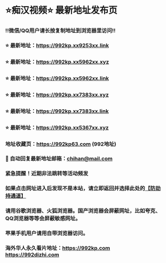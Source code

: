 # ⭐️痴汉视频⭐️ 最新地址发布页

### ‼️微信/QQ用户请长按复制地址到浏览器里访问‼️

### ⭐️ 最新地址：https://992kp.xx9253xx.link

### ⭐️ 最新地址：https://992kp.xx5962xx.xyz

### ⭐️ 最新地址：https://992kp.xx5962xx.link

### ⭐️ 最新地址：https://992kp.xx7383xx.xyz

### ⭐️ 最新地址：https://992kp.xx7383xx.link

### ⭐️ 最新地址：https://992kp.xx5367xx.xyz



### 地址收藏页：https://992kp63.com (992地址)
### 📧 自动回复最新地址邮箱：chihan@mail.com
### 紧急提醒！近期非法跳转等活动频发
### 如果点击网址进入后发现不是本站，请立即返回并选择此处的[【防劫持通道】](https://23.224.130.222:7583)
### 请用谷歌浏览器、火狐浏览器。国产浏览器会屏蔽网址，比如夸克、QQ浏览器等等会屏蔽敏感网址。
### 苹果手机用户请用自带浏览器访问。
### 海外华人永久看片地址：https://992kp.com  https://992dizhi.com
